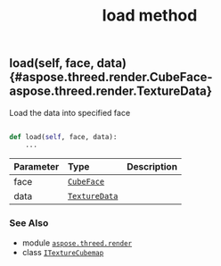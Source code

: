 ﻿---
title: load method
second_title: Aspose.3D for Python via .NET API References
description: 
type: docs
weight: 20
url: /python-net/aspose.threed.render/itexturecubemap/load/
is_root: false
---

## load(self, face, data) {#aspose.threed.render.CubeFace-aspose.threed.render.TextureData}

Load the data into specified face



```python

def load(self, face, data):
    ...
```


| Parameter | Type | Description |
| :- | :- | :- |
| face | [`CubeFace`](/3d/python-net/aspose.threed.render/cubeface) |  |
| data | [`TextureData`](/3d/python-net/aspose.threed.render/texturedata) |  |



### See Also
* module [`aspose.threed.render`](../../)
* class [`ITextureCubemap`](/3d/python-net/aspose.threed.render/itexturecubemap)
